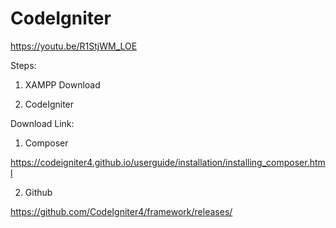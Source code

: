 # CodeIgniter

https://youtu.be/R1StjWM_LOE

Steps:

1. XAMPP Download

2. CodeIgniter

Download Link:
1. Composer

https://codeigniter4.github.io/userguide/installation/installing_composer.html

2. Github

https://github.com/CodeIgniter4/framework/releases/
